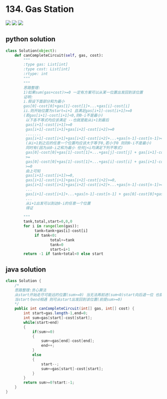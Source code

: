 # 134. Gas Station
<img src="https://github.com/vampire1996/LeetCode/blob/master/Problems/101-200/134.%20Gas%20Station/problem.png"/>
<img src="https://github.com/vampire1996/LeetCode/blob/master/Problems/101-200/134.%20Gas%20Station/example.png"/>
<img src="https://github.com/vampire1996/LeetCode/blob/master/Problems/101-200/134.%20Gas%20Station/example2.png"/>

## python solution
```python
class Solution(object):
    def canCompleteCircuit(self, gas, cost):
        """
        :type gas: List[int]
        :type cost: List[int]
        :rtype: int
        """
        """
        思路整理:
        1)如果sum(gas+cost)>=0 一定有方案可以从某一位置出发回到该位置
        证明:
        i.假设下面部分和为最小
        gas[0]-cost[0]+gas[1]-cost[1]+...+gas[i]-cost[i]
        ii.则开始位置为start=i+1 且满足gas[i+1]-cost[i+1]>=0
        (若gas[i+1]-cost[i+1]<0,则0-i不是最小)
         以下各不等式均应该满足 --也就是能从i+1到最后
         gas[i+1]-cost[i+1]>=0
         gas[i+1]-cost[i+1]+gas[i+2]-cost[i+2]>=0
         .......
         gas[i+1]-cost[i+1]+gas[i+2]-cost[i+2]+...+gas[n-1]-cost[n-1]>=0
         (从i+1到之后的任意一个位置均应该大于等于0,若小于0 则则0-i不是最小)
         同时有(因为从0-i之和为最小 任何j<i均满足下列不等式)
         gas[0]-cost[0]+gas[1]-cost[1]+...+gas[j]-cost[j] + gas[i+1]-cost[i+1]+...+gas[n-1]-cost[n-1]
         >=
         gas[0]-cost[0]+gas[1]-cost[1]+...+gas[i]-cost[i] + gas[i+1]-cost[i+1]+...+gas[n-1]-cost[n-1]=sum(gas+cost)
         >=0
         由上可知
         gas[i+1]-cost[i+1]>=0,
         gas[i+1]-cost[i+1]+gas[i+2]-cost[i+2]>=0,
         gas[i+1]-cost[i+1]+gas[i+2]-cost[i+2]+...+gas[n-1]-cost[n-1]>=0,
         ...
         gas[i+1]-cost[i+1]+...+gas[n-1]-cost[n-1] + gas[0]-cost[0]+gas[1]-cost[1]+...+gas[j]-cost[j]>=0,
         ...
         从i+1出发可以到达0-i的任意一个位置
         得证

        """
        tank,total,start=0,0,0
        for i in range(len(gas)):
             tank=tank+gas[i]-cost[i]
             if tank<0:
                    total+=tank
                    tank=0
                    start=i+1
        return -1 if tank+total<0 else start
```

## java solution
```java
class Solution {
    /*
    思路整理:贪心算法
    从start开始走尽可能远的位置(sum>=0) 当无法再前进(sum<0)start向后退一位 也就是从新的位置开始出发
    当start与end相遇 则可从start出发回到该位置(前提sum>=0)
    */
    public int canCompleteCircuit(int[] gas, int[] cost) {
        int start=gas.length-1,end=0;
        int sum=gas[start]-cost[start];
        while(start>end)
        {
            if(sum>=0)
            {
                sum+=gas[end]-cost[end];
                end++;
            }
            else
            {
                start--;
                sum+=gas[start]-cost[start];
            }   
        }
        return sum>=0?start:-1;
    }
}
```
